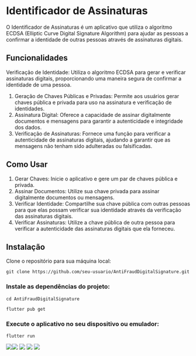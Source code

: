 


# Identificador de Assinaturas
O Identificador de Assinaturas é um aplicativo que utiliza o algoritmo ECDSA (Elliptic Curve Digital Signature Algorithm) para ajudar as pessoas a confirmar a identidade de outras pessoas através de assinaturas digitais.

## Funcionalidades
Verificação de Identidade: Utiliza o algoritmo ECDSA para gerar e verificar assinaturas digitais, proporcionando uma maneira segura de confirmar a identidade de uma pessoa.
1. Geração de Chaves Públicas e Privadas: Permite aos usuários gerar chaves pública e privada para uso na assinatura e verificação de identidades.
2. Assinatura Digital: Oferece a capacidade de assinar digitalmente documentos e mensagens para garantir a autenticidade e integridade dos dados.
2. Verificação de Assinaturas: Fornece uma função para verificar a autenticidade de assinaturas digitais, ajudando a garantir que as mensagens não tenham sido adulteradas ou falsificadas.

## Como Usar
1. Gerar Chaves: Inicie o aplicativo e gere um par de chaves pública e privada.
2. Assinar Documentos: Utilize sua chave privada para assinar digitalmente documentos ou mensagens.
3. Verificar Identidade: Compartilhe sua chave pública com outras pessoas para que elas possam verificar sua identidade através da verificação das assinaturas digitais.
4. Verificar Assinaturas: Utilize a chave pública de outra pessoa para verificar a autenticidade das assinaturas digitais que ela forneceu.

## Instalação
Clone o repositório para sua máquina local:
```
git clone https://github.com/seu-usuario/AntiFraudDigitalSignature.git
```

### Instale as dependências do projeto:
```
cd AntiFraudDigitalSignature
```
```
flutter pub get
```
### Execute o aplicativo no seu dispositivo ou emulador:
```
flutter run
```

<img src="/imgsGit/CryptoID (1).jpeg"><img src="/imgsGit/CryptoID (2).jpeg">
<img src="/imgsGit/CryptoID (3).jpeg">
<img src="/imgsGit/CryptoID (4).jpeg">
<img src="/imgsGit/CryptoID (6).jpeg">



